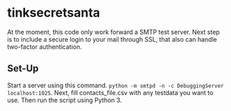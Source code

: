 # tinksecretsanta

At the moment, this code only work forward a SMTP test server. Next step is to include a secure login to your mail through SSL, that also can handle two-factor authentication.

## Set-Up

Start a server using this command. 
`python -m smtpd -n -c DebuggingServer localhost:1025`. 
Next, fill contacts_file.csv with any testdata you want to use. Then run the script using Python 3.
